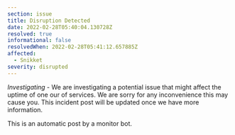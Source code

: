 ```yaml
---
section: issue
title: Disruption Detected
date: 2022-02-28T05:40:04.130728Z
resolved: true
informational: false
resolvedWhen: 2022-02-28T05:41:12.657885Z
affected:
  - Snikket
severity: disrupted
---
```

*Investigating* - We are investigating a potential issue that might affect the uptime of one our of services. We are sorry for any inconvenience this may cause you. This incident post will be updated once we have more information.

This is an automatic post by a monitor bot.
        